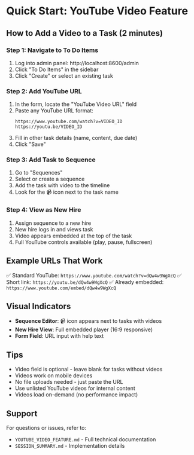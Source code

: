 # Quick Start: YouTube Video Feature

## How to Add a Video to a Task (2 minutes)

### Step 1: Navigate to To Do Items
1. Log into admin panel: http://localhost:8600/admin
2. Click "To Do Items" in the sidebar
3. Click "Create" or select an existing task

### Step 2: Add YouTube URL
1. In the form, locate the "YouTube Video URL" field
2. Paste any YouTube URL format:
   ```
   https://www.youtube.com/watch?v=VIDEO_ID
   https://youtu.be/VIDEO_ID
   ```
3. Fill in other task details (name, content, due date)
4. Click "Save"

### Step 3: Add Task to Sequence
1. Go to "Sequences" 
2. Select or create a sequence
3. Add the task with video to the timeline
4. Look for the 📹 icon next to the task name

### Step 4: View as New Hire
1. Assign sequence to a new hire
2. New hire logs in and views task
3. Video appears embedded at the top of the task
4. Full YouTube controls available (play, pause, fullscreen)

## Example URLs That Work

✅ Standard YouTube: `https://www.youtube.com/watch?v=dQw4w9WgXcQ`
✅ Short link: `https://youtu.be/dQw4w9WgXcQ`
✅ Already embedded: `https://www.youtube.com/embed/dQw4w9WgXcQ`

## Visual Indicators

- **Sequence Editor**: 📹 icon appears next to tasks with videos
- **New Hire View**: Full embedded player (16:9 responsive)
- **Form Field**: URL input with help text

## Tips

- Video field is optional - leave blank for tasks without videos
- Videos work on mobile devices
- No file uploads needed - just paste the URL
- Use unlisted YouTube videos for internal content
- Videos load on-demand (no performance impact)

## Support

For questions or issues, refer to:
- `YOUTUBE_VIDEO_FEATURE.md` - Full technical documentation
- `SESSION_SUMMARY.md` - Implementation details
